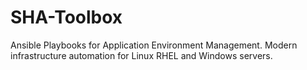 # SHA-Toolbox
Ansible Playbooks for Application Environment Management. Modern infrastructure automation for Linux RHEL and Windows servers.
